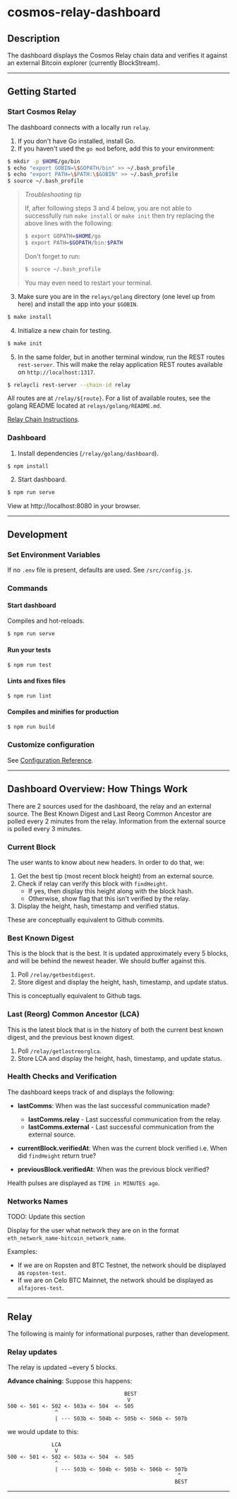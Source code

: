 # cosmos-relay-dashboard

## Description

The dashboard displays the Cosmos Relay chain data and verifies it against an external Bitcoin explorer (currently BlockStream).

--------------------------

## Getting Started

### Start Cosmos Relay

The dashboard connects with a locally run `relay`.

1. If you don't have Go installed, install Go.
2. If you haven't used the `go mod` before, add this to your environment:

```bash
$ mkdir -p $HOME/go/bin
$ echo "export GOBIN=\$GOPATH/bin" >> ~/.bash_profile
$ echo "export PATH=\$PATH:\$GOBIN" >> ~/.bash_profile
$ source ~/.bash_profile
```

 > *Troubleshooting tip*
 >
 > If, after following steps 3 and 4 below, you are not able to successfully run `make install` or `make init` then try replacing the above lines with the following:
 >
 >```bash
 > $ export GOPATH=$HOME/go
 > $ export PATH=$GOPATH/bin:$PATH
 > ```
 >
 > Don't forget to run:
 > ```bash
 > $ source ~/.bash_profile
 > ```
 >
 > You may even need to restart your terminal.

3. Make sure you are in the `relays/golang` directory (one level up from here) and install the app into your `$GOBIN`.

```bash
$ make install
```

4. Initialize a new chain for testing.

```bash
$ make init
```

5. In the same folder, but in another terminal window, run the REST routes `rest-server`. This will make the relay application REST routes available on `http://localhost:1317`.

```bash
$ relaycli rest-server --chain-id relay
```

All routes are at `/relay/${route}`. For a list of available routes, see the golang README located at `relays/golang/README.md`.

[Relay Chain Instructions](https://github.com/summa-tx/relays/blob/master/golang/scripts/README.md).

### Dashboard

1. Install dependencies (`/relay/golang/dashboard`).

```base
$ npm install
```

2. Start dashboard.

```bash
$ npm run serve
```

View at http://localhost:8080 in your browser.

--------------------------

## Development

### Set Environment Variables

If no `.env` file is present, defaults are used. See `/src/config.js`.

### Commands

#### Start dashboard

Compiles and hot-reloads.

```sh
$ npm run serve
```

#### Run your tests

```sh
$ npm run test
```

#### Lints and fixes files

```sh
$ npm run lint
```

#### Compiles and minifies for production

```sh
$ npm run build
```

### Customize configuration

See [Configuration Reference](https://cli.vuejs.org/config/).

--------------------------

## Dashboard Overview: How Things Work

There are 2 sources used for the dashboard, the relay and an external source.  The Best Known Digest and Last Reorg Common Ancestor are polled every 2 minutes from the relay.  Information from the external source is polled every 3 minutes.

### Current Block

The user wants to know about new headers. In order to do that, we:

1. Get the best tip (most recent block height) from an external source.
2. Check if relay can verify this block with `findHeight`.
    - If yes, then display this height along with the block hash.
    - Otherwise, show flag that this isn't verified by the relay.
3. Display the height, hash, timestamp and verified status.

These are conceptually equivalent to Github commits.

### Best Known Digest

This is the block that is the best. It is updated approximately every 5 blocks, and will be behind the newest header.
We should buffer against this.

1. Poll `/relay/getbestdigest`.
2. Store digest and display the height, hash, timestamp, and update status.

This is conceptually equivalent to Github tags.

### Last (Reorg) Common Ancestor (LCA)

This is the latest block that is in the history of both the current best known digest, and the previous best known digest.

1. Poll `/relay/getlastreorglca`.
2. Store LCA and display the height, hash, timestamp, and update status.

### Health Checks and Verification

The dashboard keeps track of and displays the following:

* **lastComms**: When was the last successful communication made?
  * **lastComms.relay** - Last successful communication from the relay.
  * **lastComms.external** - Last successful communication from the external source.

* **currentBlock.verifiedAt**: When was the current block verified i.e. When did `findHeight` return true?

* **previousBlock.verifiedAt**: When was the previous block verified?

Health pulses are displayed as `TIME in MINUTES ago`.

### Networks Names
TODO: Update this section

Display for the user what network they are on in the format `eth_network_name-bitcoin_network_name`.

Examples:
- If we are on Ropsten and BTC Testnet, the network should be displayed as `ropsten-test`.
- If we are on Celo BTC Mainnet, the network should be displayed as `alfajores-test`.

--------------------------

## Relay

The following is mainly for informational purposes, rather than development.

### Relay updates

The relay is updated ~every 5 blocks.

**Advance chaining:**
Suppose this happens:

```
                                     BEST
                                      V
500 <- 501 <- 502 <- 503a <- 504  <- 505
               ^
               | --- 503b <- 504b <- 505b <- 506b <- 507b
```

we would update to this:
```
              LCA
               V
500 <- 501 <- 502 <- 503a <- 504  <- 505
               ^
               | --- 503b <- 504b <- 505b <- 506b <- 507b
                                                      ^
                                                     BEST
```

--------------------------
